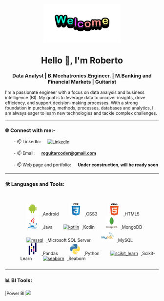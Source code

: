 <p align="center" style="margin-bottom: 0;">
  <img src="https://github.com/RobGSmx/RobGSmx/blob/main/IMG/Welcomegif.gif?raw=true" alt="Welcome GIF" width="50%" style="margin-bottom: 0;">
</p>


<h1 align="center">Hello 👋, I'm Roberto</h1> <h3 align="center">Data Analyst | B.Mechatronics.Engineer. | M.Banking and Financial Markets | Guitarist</h3> <p align="left"> I'm a passionate engineer with a focus on data analysis and business intelligence (BI). My goal is to leverage data to uncover insights, drive efficiency, and support decision-making processes. With a strong foundation in purchasing, methods, processes, databases and analytics, I am always eager to learn new technologies and tackle complex challenges. </p>

--------------------------------------------------------------------------------------------------
<h3 align="left">🌐 Connect with me:-</h3>

&emsp;&emsp;- 📫 LinkedIn: &emsp;
  <a href="https://www.linkedin.com/in/roberto-garcia-santin/" target="blank">
    <img align="center" src="https://raw.githubusercontent.com/rahuldkjain/github-profile-readme-generator/master/src/images/icons/Social/linked-in-alt.svg" alt="LinkedIn" height="20" width="20" />
  </a>

&emsp;&emsp;- 📫 Email: &emsp; **roguitarcoder@gmail.com**

&emsp;&emsp;- 📫 Web page and portfolio: &emsp; **Under construction, will be ready soon**

--------------------------------------------------------------------------------------------------

<h3 align="left">🛠️ Languages and Tools:</h3>
<br>
<div style="padding-left: 40px; margin-left: 10px;">
  <p align="left" style="display: inline-block;"> 
    <a href="https://developer.android.com" target="_blank" rel="noreferrer"> 
      <img src="https://raw.githubusercontent.com/devicons/devicon/master/icons/android/android-original-wordmark.svg" alt="android" width="40" height="40" style="margin-left: 20px; margin-right: 10px;" /> 
    </a> Android   
    <a href="https://www.w3schools.com/css/" target="_blank" rel="noreferrer"> 
      <img src="https://raw.githubusercontent.com/devicons/devicon/master/icons/css3/css3-original-wordmark.svg" alt="css3" width="40" height="40" style="margin-left: 20px; margin-right: 10px;" /> 
    </a> CSS3   
    <a href="https://www.w3.org/html/" target="_blank" rel="noreferrer"> 
      <img src="https://raw.githubusercontent.com/devicons/devicon/master/icons/html5/html5-original-wordmark.svg" alt="html5" width="40" height="40" style="margin-left: 20px; margin-right: 10px;" /> 
    </a> HTML5   
    <a href="https://www.java.com" target="_blank" rel="noreferrer"> 
      <img src="https://raw.githubusercontent.com/devicons/devicon/master/icons/java/java-original.svg" alt="java" width="40" height="40" style="margin-left: 20px; margin-right: 10px;" /> 
    </a> Java   
    <a href="https://kotlinlang.org" target="_blank" rel="noreferrer"> 
      <img src="https://www.vectorlogo.zone/logos/kotlinlang/kotlinlang-icon.svg" alt="kotlin" width="40" height="40" style="margin-left: 20px; margin-right: 10px;" /> 
    </a> Kotlin   
    <a href="https://www.mongodb.com/" target="_blank" rel="noreferrer"> 
      <img src="https://raw.githubusercontent.com/devicons/devicon/master/icons/mongodb/mongodb-original-wordmark.svg" alt="mongodb" width="40" height="40" style="margin-left: 20px; margin-right: 10px;" /> 
    </a> MongoDB   
    <a href="https://www.microsoft.com/en-us/sql-server" target="_blank" rel="noreferrer"> 
      <img src="https://www.svgrepo.com/show/303229/microsoft-sql-server-logo.svg" alt="mssql" width="40" height="40" style="margin-left: 20px; margin-right: 10px;" /> 
    </a> Microsoft SQL Server   
    <a href="https://www.mysql.com/" target="_blank" rel="noreferrer"> 
      <img src="https://raw.githubusercontent.com/devicons/devicon/master/icons/mysql/mysql-original-wordmark.svg" alt="mysql" width="40" height="40" style="margin-left: 20px; margin-right: 10px;" /> 
    </a> MySQL   
    <a href="https://pandas.pydata.org/" target="_blank" rel="noreferrer"> 
      <img src="https://raw.githubusercontent.com/devicons/devicon/2ae2a900d2f041da66e950e4d48052658d850630/icons/pandas/pandas-original.svg" alt="pandas" width="40" height="40" style="margin-left: 20px; margin-right: 10px;" /> 
    </a> Pandas   
    <a href="https://www.python.org" target="_blank" rel="noreferrer"> 
      <img src="https://raw.githubusercontent.com/devicons/devicon/master/icons/python/python-original.svg" alt="python" width="40" height="40" style="margin-left: 20px; margin-right: 10px;" /> 
    </a> Python   
    <a href="https://scikit-learn.org/" target="_blank" rel="noreferrer"> 
      <img src="https://upload.wikimedia.org/wikipedia/commons/0/05/Scikit_learn_logo_small.svg" alt="scikit_learn" width="40" height="40" style="margin-left: 20px; margin-right: 10px;" /> 
    </a> Scikit-Learn   
    <a href="https://seaborn.pydata.org/" target="_blank" rel="noreferrer"> 
      <img src="https://seaborn.pydata.org/_images/logo-mark-lightbg.svg" alt="seaborn" width="40" height="40" style="margin-left: 20px; margin-right: 10px;" /> 
    </a> Seaborn
  </p>
</div>

--------------------------------------------------------------------------------------------------
<h3 align="left"> 📊 BI Tools:</h3>

|Power BI|<a href="PNG/Power-BI.png"><img src="PNG/Power-BI.png" height="25"/></a>
